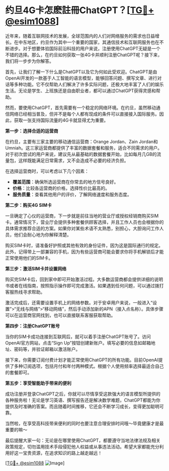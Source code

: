 # 约旦4G卡怎麽註冊ChatGPT？[[TG💪+ @esim1088](https://t.me/s/esim1088)]

近年来，随着互联网技术的发展，全球范围内的人们对网络服务的需求也日益增长。在中东地区，约旦作为其中一个重要的国家，其通信技术和互联网服务也在不断进步。对于想要体验国际前沿科技的用户来说，注册使用ChatGPT无疑是一个不错的选择。那么，在约旦如何获取一张4G卡并顺利注册ChatGPT呢？接下来，我们将一步步为你解答。

首先，让我们了解一下什么是ChatGPT以及它为何如此受欢迎。ChatGPT是由OpenAI开发的一款基于人工智能的语言模型，能够回答问题、撰写文章、进行对话等多种功能。它不仅帮助人们解决了许多实际问题，还极大地丰富了人们的娱乐生活。无论是学生、上班族还是自由职业者，都可以通过ChatGPT获得灵感和帮助。

然而，要使用ChatGPT，首先需要有一个稳定的网络环境。在约旦，虽然移动通信网络已经相当普及，但并不是每个人都有现成的条件可以直接接入国际服务。因此，获取一张支持国际流量的4G卡就显得尤为重要。

**第一步：选择合适的运营商**

在约旦，主要有三家主要的移动通信运营商：Orange Jordan、Zain Jordan和Umniah。这三家运营商都提供了丰富的数据套餐和服务，适合不同需求的用户。对于初次尝试的用户来说，建议先从最基础的数据套餐开始，比如每月几GB的流量包，这样既能满足日常需求，又不会造成不必要的经济负担。

在选择运营商时，可以考虑以下几个因素：
- **覆盖范围**：确保所选运营商在你常去的地方信号良好。
- **价格**：比较各运营商的价格，选择性价比最高的。
- **服务质量**：查看其他用户的评价，了解网络速度和服务态度。

**第二步：购买4G SIM卡**

一旦确定了心仪的运营商，下一步就是前往当地的营业厅或授权经销商购买SIM卡。通常情况下，营业厅会提供多种套餐供顾客选择，并且工作人员也会根据你的具体需求推荐合适的方案。如果你对某些术语不太熟悉，别担心，大胆询问工作人员，他们会耐心地为你解释清楚。

购买SIM卡时，请准备好护照或其他有效的身份证件，因为这是国际通行的规定。此外，记得带上一部兼容的手机，因为有些运营商可能会要求你将手机解锁后才能正常使用他们的SIM卡。

**第三步：激活SIM卡并设置网络**

购买完SIM卡后，回到家中即可开始激活过程。大多数运营商都会提供详细的说明书或者在线指南，按照指示操作即可完成激活。如果遇到任何问题，可以通过拨打客服热线寻求帮助。

激活完成后，还需要设置手机上的网络参数。对于安卓用户来说，一般进入“设置”>“无线与网络”>“移动网络”，然后手动添加新的APN（接入点名称）。具体步骤可以在运营商官网找到，也可以直接联系客服获取帮助。

**第四步：注册ChatGPT账号**

当你的SIM卡成功连接到互联网后，就可以着手注册ChatGPT账号了。访问OpenAI官方网站，点击“Sign Up”按钮创建新账户。填写必要的信息如邮箱地址、密码等，并验证邮箱以激活账户。

接下来，你需要订阅付费计划才能正常使用ChatGPT的所有功能。目前OpenAI提供了多种订阅选项，包括月付和年付两种模式。根据个人使用频率选择最适合自己的套餐即可。

**第五步：享受智能助手带来的便利**

成功注册并登录ChatGPT之后，你就可以尽情享受这款强大的语言模型所提供的各种服务啦！无论是学习英语、撰写报告还是解决数学难题，ChatGPT都能为你提供及时准确的答案。而且随着时间推移，它还会不断学习成长，变得更加聪明可靠。

当然啦，在享受高科技带来便利的同时也要注意合理安排时间哦～毕竟健康才是最重要的嘛～

最后提醒大家一句：无论是在哪里使用ChatGPT，都要遵守当地法律法规及相关政策规定，切勿滥用技术手段侵犯他人权益或从事违法活动。希望大家都能充分利用好这一宝贵资源，在追求知识的路上越走越远！

[[TG💪+ @esim1088](https://t.me/s/esim1088) ![Image](https://i.postimg.cc/4NQfJmqS/Snipaste-2025-05-13-00-14-12.png)]